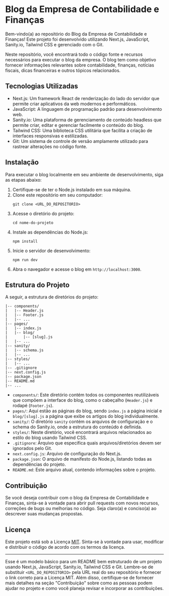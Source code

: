 # Blog da Empresa de Contabilidade e Finanças

Bem-vindo(a) ao repositório do Blog da Empresa de Contabilidade e Finanças! Este projeto foi desenvolvido utilizando Next.js, JavaScript, Sanity.io, Tailwind CSS e gerenciado com o Git.

Neste repositório, você encontrará todo o código fonte e recursos necessários para executar o blog da empresa. O blog tem como objetivo fornecer informações relevantes sobre contabilidade, finanças, notícias fiscais, dicas financeiras e outros tópicos relacionados.

## Tecnologias Utilizadas

- Next.js: Um framework React de renderização do lado do servidor que permite criar aplicativos da web modernos e performáticos.
- JavaScript: A linguagem de programação padrão para desenvolvimento web.
- Sanity.io: Uma plataforma de gerenciamento de conteúdo headless que permite criar, editar e gerenciar facilmente o conteúdo do blog.
- Tailwind CSS: Uma biblioteca CSS utilitária que facilita a criação de interfaces responsivas e estilizadas.
- Git: Um sistema de controle de versão amplamente utilizado para rastrear alterações no código fonte.

## Instalação

Para executar o blog localmente em seu ambiente de desenvolvimento, siga as etapas abaixo:

1. Certifique-se de ter o Node.js instalado em sua máquina.
2. Clone este repositório em seu computador:
   ```
   git clone <URL_DO_REPOSITORIO>
   ```
3. Acesse o diretório do projeto:
   ```
   cd nome-do-projeto
   ```
4. Instale as dependências do Node.js:
   ```
   npm install
   ```
5. Inicie o servidor de desenvolvimento:
   ```
   npm run dev
   ```
6. Abra o navegador e acesse o blog em `http://localhost:3000`.

## Estrutura do Projeto

A seguir, a estrutura de diretórios do projeto:

```
|-- components/
|   |-- Header.js
|   |-- Footer.js
|   |-- ...
|-- pages/
|   |-- index.js
|   |-- blog/
|       |-- [slug].js
|   |-- ...
|-- sanity/
|   |-- schema.js
|   |-- ...
|-- styles/
|   |-- ...
|-- .gitignore
|-- next.config.js
|-- package.json
|-- README.md
|-- ...
```

- `components/`: Este diretório contém todos os componentes reutilizáveis que compõem a interface do blog, como o cabeçalho (`Header.js`) e rodapé (`Footer.js`).
- `pages/`: Aqui estão as páginas do blog, sendo `index.js` a página inicial e `blog/[slug].js` a página que exibe os artigos do blog individualmente.
- `sanity/`: O diretório `sanity` contém os arquivos de configuração e o schema do Sanity.io, onde a estrutura do conteúdo é definida.
- `styles/`: Neste diretório, você encontrará arquivos relacionados ao estilo do blog usando Tailwind CSS.
- `.gitignore`: Arquivo que especifica quais arquivos/diretórios devem ser ignorados pelo Git.
- `next.config.js`: Arquivo de configuração do Next.js.
- `package.json`: O arquivo de manifesto do Node.js, listando todas as dependências do projeto.
- `README.md`: Este arquivo atual, contendo informações sobre o projeto.

## Contribuição

Se você deseja contribuir com o blog da Empresa de Contabilidade e Finanças, sinta-se à vontade para abrir pull requests com novos recursos, correções de bugs ou melhorias no código. Seja claro(a) e conciso(a) ao descrever suas mudanças propostas.

## Licença

Este projeto está sob a Licença [MIT](LINK_PARA_LICENCA). Sinta-se à vontade para usar, modificar e distribuir o código de acordo com os termos da licença.

---

Esse é um modelo básico para um README bem estruturado de um projeto usando Next.js, JavaScript, Sanity.io, Tailwind CSS e Git. Lembre-se de substituir `<URL_DO_REPOSITORIO>` pela URL real do seu repositório e fornecer o link correto para a Licença MIT. Além disso, certifique-se de fornecer mais detalhes na seção "Contribuição" sobre como as pessoas podem ajudar no projeto e como você planeja revisar e incorporar as contribuições.


